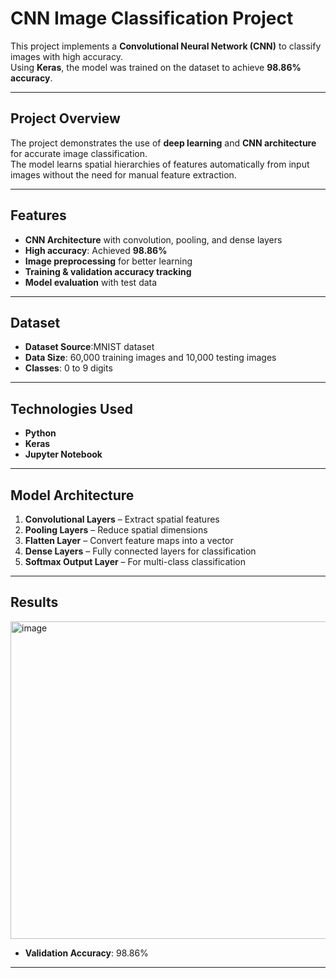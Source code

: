 #  CNN Image Classification Project

This project implements a **Convolutional Neural Network (CNN)** to classify images with high accuracy.  
Using **Keras**, the model was trained on the dataset to achieve **98.86% accuracy**.

---

##  Project Overview
The project demonstrates the use of **deep learning** and **CNN architecture** for accurate image classification.  
The model learns spatial hierarchies of features automatically from input images without the need for manual feature extraction.

---

##  Features
- **CNN Architecture** with convolution, pooling, and dense layers
- **High accuracy**: Achieved **98.86%**
- **Image preprocessing** for better learning
- **Training & validation accuracy tracking**
- **Model evaluation** with test data

---

##  Dataset
- **Dataset Source**:MNIST dataset
- **Data Size**: 60,000 training images and 10,000 testing images
- **Classes**: 0 to 9 digits

---

## Technologies Used
- **Python**
- **Keras**
- **Jupyter Notebook**

---

##  Model Architecture
1. **Convolutional Layers** – Extract spatial features
2. **Pooling Layers** – Reduce spatial dimensions
3. **Flatten Layer** – Convert feature maps into a vector
4. **Dense Layers** – Fully connected layers for classification
5. **Softmax Output Layer** – For multi-class classification

---

##  Results
<img width="966" height="508" alt="image" src="https://github.com/user-attachments/assets/7e81542a-c83a-48c1-a63f-031f6d7c46ff" />

- **Validation Accuracy**: 98.86%


---
